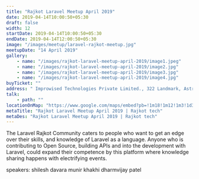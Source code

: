 ```yaml
---
title: "Rajkot Laravel Meetup April 2019"
date: 2019-04-14T10:00:50+05:30
draft: false
width: 12
startDate: 2019-04-14T10:00:50+05:30
endDate: 2019-04-14T12:00:50+05:30
image: "/images/meetup/laravel-rajkot-meetup.jpg"
meetupDate: "14 April 2019"
gallery:
    - name: "/images/rajkot-laravel-meetup-april-2019/image1.jpeg"
    - name: "/images/rajkot-laravel-meetup-april-2019/image2.jpg"
    - name: "/images/rajkot-laravel-meetup-april-2019/image3.jpg"
    - name: "/images/rajkot-laravel-meetup-april-2019/image4.jpg"
buyTicket: ""
address: " Improwised Technologies Private Limited., 322 Landmark, Astron Chowk"
talk: 
    - path: ""
locationOnMap: "https://www.google.com/maps/embed?pb=!1m18!1m12!1m3!1d3691.7978346934674!2d70.7560754!3d22.285646699999997!2m3!1f0!2f0!3f0!3m2!1i1024!2i768!4f13.1!3m3!1m2!1s0x3959ca22a0751231%3A0x23edc234940c18b2!2sImprowised%20Technologies%20Private%20Limited!5e0!3m2!1sen!2sin!4v1704899174220!5m2!1sen!2sin"  
metaTitle: "Rajkot Laravel Meetup April 2019 | Rajkot tech"
metaDes: "Rajkot Laravel Meetup April 2019 | Rajkot tech"
---
```


The Laravel Rajkot Community caters to people who want to get an edge over their skills, and knowledge of Laravel as a language. Anyone who is contributing to Open Source, building APIs and into the development with Laravel, could expand their competence by this platform where knowledge sharing happens with electrifying events. 

speakers: 
shilesh davara
munir khakhi
dharmvijay patel
